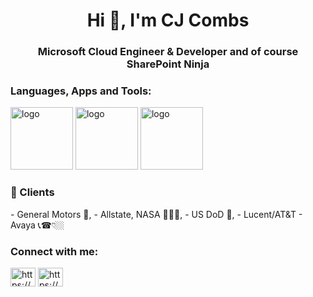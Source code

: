 <h1 align="center">Hi 👋, I'm CJ Combs</h1>
<h3 align="center">Microsoft Cloud Engineer & Developer and of course SharePoint Ninja</h3>



<h3 align="left">Languages, Apps and Tools:</h3>
<img alt="logo" width="100px" height= "100px" src="https://i.ibb.co/WzXd027/1.png!">
<img alt="logo" width="100px" height= "100px" src="https://i.ibb.co/DCmNZtX/3.png!">
<img alt="logo" width="100px" height= "100px" src="https://i.ibb.co/cTQd3jY/4.png!">





<h3 align="left">💼 Clients</h3>
- General Motors 🚗,
- Allstate, NASA 👩🏻‍🚀,
- US DoD 🚁,
- Lucent/AT&T 
- Avaya 📞☎👇🏼



<h3 align="left">Connect with me:</h3>
<p align="left">
<a href="https://linkedin.com/in/https://www.linkedin.com/in/cjcombs/" target="blank"><img align="center" src="https://raw.githubusercontent.com/rahuldkjain/github-profile-readme-generator/master/src/images/icons/Social/linked-in-alt.svg" alt="https://www.linkedin.com/in/cjcombs/" height="30" width="40" /></a>
<a href="https://www.youtube.com/c/https://www.youtube.com/@elevateyourskills" target="blank"><img align="center" src="https://raw.githubusercontent.com/rahuldkjain/github-profile-readme-generator/master/src/images/icons/Social/youtube.svg" alt="https://www.youtube.com/@elevateyourskills" height="30" width="40" /></a>
</p>
